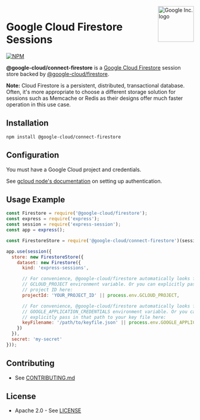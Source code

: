 <img src="https://avatars2.githubusercontent.com/u/2810941?v=3&s=96" alt="Google Inc. logo" title="Google" align="right" height="96" width="96"/>

# Google Cloud Firestore Sessions

[![NPM][1]][2]

[1]: https://img.shields.io/npm/v/@google-cloud/connect-firestore.svg?style=flat
[2]: https://www.npmjs.org/package/@google-cloud/connect-firestore

**@google-cloud/connect-firestore** is a [Google Cloud Firestore][firestore]
session store backed by [@google-cloud/firestore][firestore_lib].

**Note:** Cloud Firestore is a persistent, distributed, transactional database.
Often, it's more appropriate to choose a different storage solution for sessions
such as Memcache or Redis as their designs offer much faster operation in this
use case.

## Installation

    npm install @google-cloud/connect-firestore

## Configuration

You must have a Google Cloud project and credentials.

See [gcloud node's documentation][auth] on setting up authentication.

## Usage Example

```javascript
const Firestore = require('@google-cloud/firestore');
const express = require('express');
const session = require('express-session');
const app = express();

const FirestoreStore = require('@google-cloud/connect-firestore')(session);

app.use(session({
  store: new FirestoreStore({
    dataset: new Firestore({
      kind: 'express-sessions',

      // For convenience, @google-cloud/firestore automatically looks for the
      // GCLOUD_PROJECT environment variable. Or you can explicitly pass in a
      // project ID here:
      projectId: 'YOUR_PROJECT_ID' || process.env.GCLOUD_PROJECT,

      // For convenience, @google-cloud/firestore automatically looks for the
      // GOOGLE_APPLICATION_CREDENTIALS environment variable. Or you can
      // explicitly pass in that path to your key file here:
      keyFilename: '/path/to/keyfile.json' || process.env.GOOGLE_APPLICATION_CREDENTIALS
    })
  }),
  secret: 'my-secret'
}));
```

## Contributing

* See [CONTRIBUTING.md](https://github.com/googleapis/nodejs-firestore-session/blob/master/CONTRIBUTING.md)

## License

* Apache 2.0 - See [LICENSE](https://github.com/googleapis/nodejs-firestore-session/blob/master/LICENSE)

[express]: http://expressjs.com/
[firestore]: https://cloud.google.com/firestore/docs
[firestore_lib]: https://www.npmjs.com/package/@google-cloud/firestore
[auth]: https://cloud.google.com/docs/authentication/getting-started
